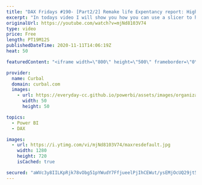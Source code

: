 ```yaml
---
title: "DAX Fridays #190- [Part2/2] Remake life Expentancy report: Highlight and filter data in power bi"
excerpt: "In todays video I will show you how you can use a slicer to highlight data in one visual and filter the rest based on the selection of the slicer. It is my take on the remake of the life expectancy report made by Microsoft for the Gartner BI bake-off.  Here you can download all the pbix files: https://curbal.com/donwload-center"
originalUrl: https://youtube.com/watch?v=mjNd8103V74
type: video
price: Free
length: PT19M12S
publishedDateTime: 2020-11-11T14:06:19Z
heat: 50

featuredContent: "<iframe width=\"800\" height=\"500\" frameborder=\"0\" src=\"https://www.youtube.com/embed/mjNd8103V74\" allow=\"accelerometer; autoplay; encrypted-media; gyroscope; picture-in-picture\" allowfullscreen></iframe>"

provider:
  name: Curbal
  domain: curbal.com
  images:
    - url: https://everyday-cc.github.io/powerbi/assets/images/organizations/curbal.com-50x50.jpg
      width: 50
      height: 50

topics:
  - Power BI
  - DAX

images:
  - url: https://i.ytimg.com/vi/mjNd8103V74/maxresdefault.jpg
    width: 1280
    height: 720
    isCached: true

secured: "aWVc3y8IILKpRjk78vObg51pYWudY7FfjueelPjIhCEWut/ysEMjOcUQ29jt5QVz3iuMBWufsjbLLXpUKgGVijyP7fwgNGLL8IvKv8ep6hZafuqjw3ydnPEVZqc+B1SuuqcLcwOnaqVidTaQdFY6fwkjS6YwJLpSPlXtCfs3+AvwkunZN9+DCZothWA0HLrJn5WCISS0Qh9na7sw5MY1VNNcbLwZ8kHkPjGbontcyjNgGFFY5Oq9azcrhDe9DcMIKSViD+Qa51PSD7PG9Ssi1VNTBSU+jbVf1zV4ThGVd5seaop1th+6TrQWs0kTryCGqPaNg6udBUJdYZJdfMMRNTsSSgFzoTY399WLb1UVlA487PbLsYIYwvRiwDoWT05ZCCC5kuThvp7WVfciztxsE5Czb8GrPy7PWHiuAZUJenY=;S/hSHd6LDzLS8kjwtqHIVg=="
---
```


